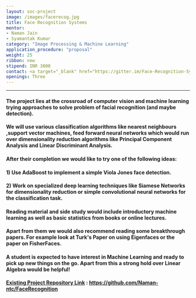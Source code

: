 ```yaml
---
layout: soc-project
image: /images/facerecog.jpg
title: Face Recognition Systems
mentor: 
- Naman Jain 
- Syamantak Kumar
category: "Image Processing & Machine Learning"
application_procedure: "proposal"
weight: 25
ribbon: new
stipend: INR 3000
contact: <a target="_blank" href="https://gitter.im/Face-Recognition-Systems/SOC?utm_source=share-link&utm_medium=link&utm_campaign=share-link">Gitter Room Link </a>
openings: Three   
---
```


---

#### The project lies at the crossroad of computer vision and machine learning trying approaches to solve problem of facial recognition (and maybe detection).

<!--break-->

#### We will use various classification algorithms like nearest neighbours ,support vector machines, feed forward neural networks which would run over dimensionality reduction algorithms like Principal Component Analysis and Linear Discriminant Analysis.


<!--break-->

#### After their completion we would like to try one of the following ideas: 

<!--break-->

#### 1) Use AdaBoost to implement a simple Viola Jones face detection.

<!--break-->

#### 2) Work on specialized deep learning techniques like Siamese Networks for dimensionality reduction or simple convolutional neural networks for the classification task.

<!--break-->

#### Reading material and side study would include introductory machine learning as well as basic statistics from books or online lectures. 

<!--break-->

#### Apart from them we would also recommend reading some breakthrough papers. For example look at Turk's Paper on using Eigenfaces or the paper on FisherFaces.

<!--break-->

#### A student is expected to have interest in Machine Learning and ready to pick up new things on the go. Apart from this a strong hold over Linear Algebra would be helpful!

<!--break-->

#### [Existing Project Repository Link](https://github.com/Naman-ntc/FaceRecognition) : [ https://github.com/Naman-ntc/FaceRecognition ](https://github.com/Naman-ntc/FaceRecognition)
